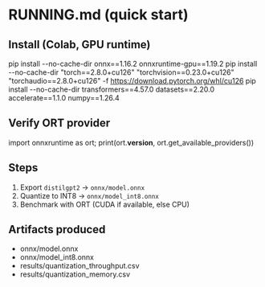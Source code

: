 # RUNNING.md (quick start)

## Install (Colab, GPU runtime)
pip install --no-cache-dir onnx==1.16.2 onnxruntime-gpu==1.19.2
pip install --no-cache-dir "torch==2.8.0+cu126" "torchvision==0.23.0+cu126" "torchaudio==2.8.0+cu126" -f https://download.pytorch.org/whl/cu126
pip install --no-cache-dir transformers==4.57.0 datasets==2.20.0 accelerate==1.1.0 numpy==1.26.4

## Verify ORT provider
import onnxruntime as ort; print(ort.__version__, ort.get_available_providers())

## Steps
1) Export `distilgpt2` → `onnx/model.onnx`
2) Quantize to INT8 → `onnx/model_int8.onnx`
3) Benchmark with ORT (CUDA if available, else CPU)

## Artifacts produced
- onnx/model.onnx
- onnx/model_int8.onnx
- results/quantization_throughput.csv
- results/quantization_memory.csv
